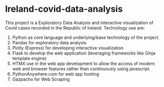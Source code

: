 # Ireland-covid-data-analysis
This project is a Exploratory Data Analysis and interactive visualization of Covid cases recorded in the Republic of Ireland.
Technology use are:
1. Python as core language and underlying/base technology of the project.
2. Pandas for exploratory data analysis
3. Plotly (Express) for developing interactive visualization
4. Flask to develop the web application (leveraging frameworks like Ginja template engine)
5. HTMX use in the web app development to allow the access of modern web and browser features rather than continuously using javascript.
6. PythonAnywhere.com for web app hosting
7. Gazpacho  for Web Scraping
